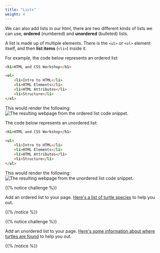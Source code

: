 ```yaml
---
title: "Lists"
weight: 4
---
```


We can also add lists in our html, there are two different kinds of lists we can use, **ordered** (numbered) and **unordered** (bulleted) lists.

A list is made up of multiple elements.
There is the `<ul>` or `<ol>` element itself, and then **list items** (`<li>`) inside it.

For example, the code below represents an ordered list:

```html
<h1>HTML and CSS Workshop</h1>

<ol>
	<li>Intro to HTML</li>
	<li>HTML Elements</li>
	<li>HTML Attributes</li>
	<li>Structure</li>
</ol>
```

This would render the following:
![The resulting webpage from the ordered list code snippet.](../../images/ordered_list.png)

The code below represents an unordered list:

```html
<h1>HTML and CSS Workshop</h1>

<ul>
	<li>Intro to HTML</li>
	<li>HTML Elements</li>
	<li>HTML Attributes</li>
	<li>Structure</li>
</ul>
```

This would render the following:
![The resulting webpage from the unordered list code snippet.](../../images/unordered_list.png)

{{% notice challenge %}}

Add an ordered list to your page.
[Here\'s a list of turtle species](https://www.britannica.com/topic/list-of-turtles-2073117) to help you out.

{{% /notice %}}

{{% notice challenge %}}

Add an unordered list to your page.
[Here\'s some information about where turtles are found](https://animals.net/turtle/) to help you out.

{{% /notice %}}
